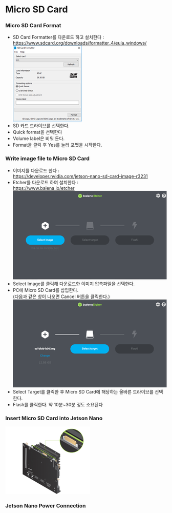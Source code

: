 # Micro SD Card

### Micro SD Card Format
- SD Card Formatter를 다운로드 하고 설치한다 : <br> https://www.sdcard.org/downloads/formatter_4/eula_windows/ <br> ![SDcardFormatter](https://github.com/Kim-SuBin/2020_winter_Intern/blob/master/img/MicroSDcard.png)
- SD 카드 드라이브를 선택한다.
- Quick format을 선택한다
- Volume label은 비워 둔다.
- Format을 클릭 후 Yes를 눌러 포맷을 시작한다.

### Write image file to Micro SD Card
- 이미지를 다운로드 한다 : <br> https://developer.nvidia.com/jetson-nano-sd-card-image-r3231
- Etcher를 다운로드 하여 설치한다 : <br> https://www.balena.io/etcher
<br> ![EtcherSelectImage](https://github.com/Kim-SuBin/2020_winter_Intern/blob/master/img/EtcherSelectImage.PNG)
-	Select Image를 클릭해 다운로드한 이미지 압축파일을 선택한다.
- PC에 Micro SD Card를 삽입한다. <br> (다음과 같은 창이 나오면 Cancel 버튼을 클릭한다.)
<br> ![EtcherSelectTarget](https://github.com/Kim-SuBin/2020_winter_Intern/blob/master/img/EtcherSelectTarget.PNG)
-	Select Target를 클릭한 후 Micro SD Card에 해당하는 올바른 드라이브를 선택한다.
-	Flash를 클릭한다. 약 10분~30분 정도 소요된다

### Insert Micro SD Card into Jetson Nano
![InsertMicroSD](https://github.com/Kim-SuBin/2020_winter_Intern/blob/master/img/InsertMicroSD.PNG)

### Jetson Nano Power Connection
